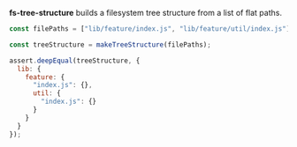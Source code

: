 **fs-tree-structure** builds a filesystem tree structure from a list of flat paths.

```javascript
const filePaths = ["lib/feature/index.js", "lib/feature/util/index.js"];

const treeStructure = makeTreeStructure(filePaths);

assert.deepEqual(treeStructure, {
  lib: {
    feature: {
      "index.js": {},
      util: {
        "index.js": {}
      }
    }
  }
});
```
